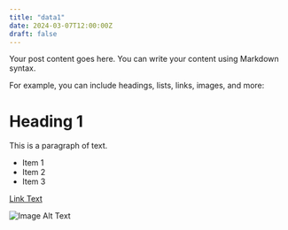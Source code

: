 ```yaml
---
title: "data1"
date: 2024-03-07T12:00:00Z
draft: false
---
```


Your post content goes here. You can write your content using Markdown syntax.

For example, you can include headings, lists, links, images, and more:

# Heading 1

This is a paragraph of text.

- Item 1
- Item 2
- Item 3

[Link Text](https://example.com)

![Image Alt Text](/path/to/image.jpg)
